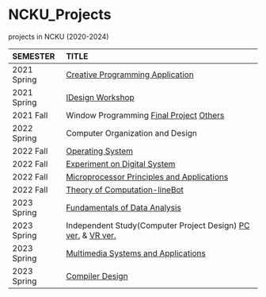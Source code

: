 # NCKU_Projects
projects in NCKU (2020-2024)


| SEMESTER | TITLE |
| :-----| :-----|
|2021 Spring | [Creative Programming Application](https://github.com/lynn9106/e94091071_arduinofinal.git)|
|2021 Spring | [IDesign Workshop](https://github.com/lynn9106/e94091071_intropage.git)|
|2021 Fall   | Window Programming [Final Project](https://github.com/lynn9106/CsharpFinal.git) [Others](https://github.com/lynn9106/WindowProgramming_HW.git)|
|2022 Spring | Computer Organization and Design|
|2022 Fall	 | [Operating System](https://github.com/lynn9106/NCKU_OS.git)|
|2022 Fall	 | [Experiment on Digital System](https://github.com/lynn9106/NCKU_FightZombie.git)|
|2022 Fall	 | [Microprocessor Principles and Applications](https://github.com/lynn9106/NCKU_microprocessor_final_project.git)|
|2022 Fall	 | [Theory of Computation-lineBot](https://github.com/lynn9106/memelinebot.git)|
|2023 Spring | [Fundamentals of Data Analysis](https://github.com/lynn9106/NCKU_Fundamentals-of-Data-Analysis.git)|
|2023 Spring | Independent Study(Computer Project Design) [PC ver.](https://github.com/LinBoRui/unity-project-2023.git) & [VR ver.](https://github.com/weihsinyeh/Unity_VR_Project_Latest.git)|
|2023 Spring | [Multimedia Systems and Applications](https://github.com/lynn9106/NCKU_Multimedia-Systems-and-Applications.git) |
|2023 Spring | [Compiler Design](https://github.com/lynn9106/NCKU_Compiler2023.git) |



